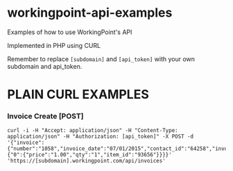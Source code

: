 workingpoint-api-examples
=========================

Examples of how to use WorkingPoint's API

Implemented in PHP using CURL

Remember to replace `[subdomain]` and `[api_token]` with your own subdomain and api_token.

PLAIN CURL EXAMPLES
===================

### Invoice Create [POST]
```
curl -i -H "Accept: application/json" -H "Content-Type: application/json" -H "Authorization: [api_token]" -X POST -d '{"invoice":{"number":"1058","invoice_date":"07/01/2015","contact_id":"64258","invoice_entries":{"0":{"price":"1.00","qty":"1","item_id":"93656"}}}}' 'https://[subdomain].workingpoint.com/api/invoices'
```
